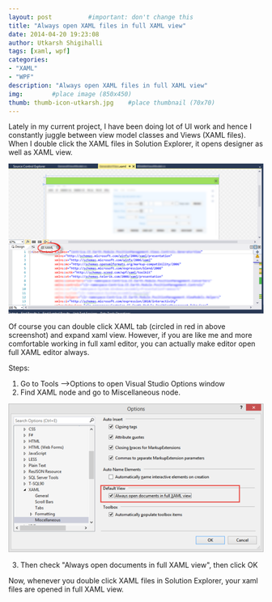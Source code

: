```yaml
---
layout: post          #important: don't change this
title: "Always open XAML files in full XAML view"
date: 2014-04-20 19:23:08
author: Utkarsh Shigihalli
tags: [xaml, wpf]
categories:
- "XAML"
- "WPF"
description: "Always open XAML files in full XAML view"
img:        #place image (850x450)
thumb: thumb-icon-utkarsh.jpg    #place thumbnail (70x70)
---
```

Lately in my current project, I have been doing lot of UI work and hence I constantly juggle between view model classes and Views (XAML files). When I double click the XAML files in Solution Explorer, it opens designer as well as XAML view.

![SNAGHTML232d54af](/images/screenshots/utkarsh//2014_04_20_always_open_xaml_files_Image1.png)

Of course you can double click XAML tab (circled in red in above screenshot) and expand xaml view. However, if you are like me and more comfortable working in full xaml editor, you can actually make editor open full XAML editor always.

Steps:

1.  Go to Tools –>Options to open Visual Studio Options window 
2.  Find XAML node and go to Miscellaneous node.      

![image](/images/screenshots/utkarsh//2014_04_20_always_open_xaml_files_Image2.png)

3.  Then check "Always open documents in full XAML view", then click OK   

Now, whenever you double click XAML files in Solution Explorer, your xaml files are opened in full XAML view.